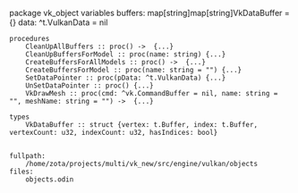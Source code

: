 package vk_object
	variables
		buffers: map[string]map[string]VkDataBuffer = {}
		data: ^t.VulkanData = nil

	procedures
		CleanUpAllBuffers :: proc() ->  {...}
		CleanUpBuffersForModel :: proc(name: string) {...}
		CreateBuffersForAllModels :: proc() ->  {...}
		CreateBuffersForModel :: proc(name: string = "") {...}
		SetDataPointer :: proc(pData: ^t.VulkanData) {...}
		UnSetDataPointer :: proc() {...}
		VkDrawMesh :: proc(cmd: ^vk.CommandBuffer = nil, name: string = "", meshName: string = "") ->  {...}

	types
		VkDataBuffer :: struct {vertex: t.Buffer, index: t.Buffer, vertexCount: u32, indexCount: u32, hasIndices: bool}


	fullpath:
		/home/zota/projects/multi/vk_new/src/engine/vulkan/objects
	files:
		objects.odin
